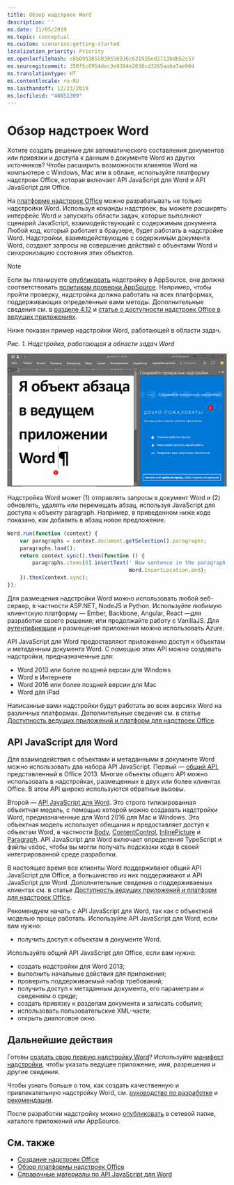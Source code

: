 ```yaml
---
title: Обзор надстроек Word
description: ''
ms.date: 11/05/2019
ms.topic: conceptual
ms.custom: scenarios:getting-started
localization_priority: Priority
ms.openlocfilehash: c8b0953655039556936c631926ed2713bdb62c57
ms.sourcegitcommit: 350f5c6954dec3e9384e2030cd3265aaba7ae904
ms.translationtype: HT
ms.contentlocale: ru-RU
ms.lasthandoff: 12/23/2019
ms.locfileid: "40851399"
---
```

# <a name="word-add-ins-overview"></a>Обзор надстроек Word

Хотите создать решение для автоматического составления документов или привязки и доступа к данным в документе Word из других источников? Чтобы расширить возможности клиентов Word на компьютере с Windows, Mac или в облаке, используйте платформу надстроек Office, которая включает API JavaScript для Word и API JavaScript для Office.

На [платформе надстроек Office](../overview/office-add-ins.md) можно разрабатывать не только надстройки Word. Используя команды надстроек, вы можете расширять интерфейс Word и запускать области задач, которые выполняют сценарий JavaScript, взаимодействующий с содержимым документа. Любой код, который работает в браузере, будет работать в надстройке Word. Надстройки, взаимодействующие с содержимым документа Word, создают запросы на совершение действий с объектами Word и синхронизацию состояния этих объектов. 

> [!NOTE]
> Если вы планируете [опубликовать](../publish/publish.md) надстройку в AppSource, она должна соответствовать [политикам проверки AppSource](/office/dev/store/validation-policies). Например, чтобы пройти проверку, надстройка должна работать на всех платформах, поддерживающих определенные вами методы. Дополнительные сведения см. в [разделе 4.12](/office/dev/store/validation-policies#4-apps-and-add-ins-behave-predictably) и [статье о доступности надстроек Office в ведущих приложениях](../overview/office-add-in-availability.md).

Ниже показан пример надстройки Word, работающей в области задач.

*Рис. 1. Надстройка, работающая в области задач Word*

![Надстройка, работающая в области задач Word](../images/word-add-in-show-host-client.png)

Надстройка Word может (1) отправлять запросы в документ Word и (2) обновлять, удалять или перемещать абзац, используя JavaScript для доступа к объекту paragraph. Например, в приведенном ниже коде показано, как добавить в абзац новое предложение.

```js
Word.run(function (context) {
    var paragraphs = context.document.getSelection().paragraphs;
    paragraphs.load();
    return context.sync().then(function () {
        paragraphs.items[0].insertText(' New sentence in the paragraph.',
                                       Word.InsertLocation.end);
    }).then(context.sync);
});

```

Для размещения надстройки Word можно использовать любой веб-сервер, в частности ASP.NET, NodeJS и Python. Используйте любимую клиентскую платформу — Ember, Backbone, Angular, React —для разработки своего решения; или продолжайте работу с VanillaJS. Для [аутентификации](../develop/overview-authn-authz.md) и размещения приложения можно использовать Azure.

API JavaScript для Word предоставляют приложению доступ к объектам и метаданным документа Word. С помощью этих API можно создавать надстройки, предназначенные для:

* Word 2013 или более поздней версии для Windows
* Word в Интернете
* Word 2016 или более поздней версии для Mac
* Word для iPad

Написанные вами надстройки будут работать во всех версиях Word на различных платформах. Дополнительные сведения см. в статье [Доступность ведущих приложений и платформ для надстроек Office](../overview/office-add-in-availability.md).

## <a name="javascript-apis-for-word"></a>API JavaScript для Word

Для взаимодействия с объектами и метаданными в документе Word можно использовать два набора API JavaScript. Первый — [общий API](/javascript/api/office), представленный в Office 2013. Многие объекты общего API можно использовать в надстройках, размещенных в двух или более клиентах Office. В этом API широко используются обратные вызовы.

Второй — [API JavaScript для Word](/javascript/api/word). Это строго типизированная объектная модель, с помощью которой можно создавать надстройки Word, предназначенные для Word 2016 для Mac и Windows. Эта объектная модель использует обещания и предоставляет доступ к объектам Word, в частности [Body](/javascript/api/word/word.body), [ContentControl](/javascript/api/word/word.contentcontrol), [InlinePicture](/javascript/api/word/word.inlinepicture) и [Paragraph](/javascript/api/word/word.paragraph). API JavaScript для Word включает определения TypeScript и файлы vsdoc, чтобы вы могли получать подсказки кода в своей интегрированной среде разработки.

В настоящее время все клиенты Word поддерживают общий API JavaScript для Office, а большинство из них поддерживают и API JavaScript для Word. Дополнительные сведения о поддерживаемых клиентах см. в статье [Доступность ведущих приложений и платформ для надстроек Office](../overview/office-add-in-availability.md).

Рекомендуем начать с API JavaScript для Word, так как с объектной моделью проще работать. Используйте API JavaScript для Word, если вам нужно:

* получить доступ к объектам в документе Word.

Используйте общий API JavaScript для Office, если вам нужно:

* создать надстройки для Word 2013;
* выполнить начальные действия для приложения;
* проверить поддерживаемый набор требований;
* получить доступ к метаданным документа, его параметрам и сведениям о среде;
* создать привязку к разделам документа и записать события;
* использовать пользовательские XML-части;
* открыть диалоговое окно.

## <a name="next-steps"></a>Дальнейшие действия

Готовы [создать свою первую надстройку Word](word-add-ins.md)? Используйте [манифест надстройки](../develop/add-in-manifests.md), чтобы указать ведущее приложение, имя, разрешения и другие сведения.

Чтобы узнать больше о том, как создать качественную и привлекательную надстройку Word, см. [руководство по разработке](../design/add-in-design.md) и [рекомендации](../concepts/add-in-development-best-practices.md).

После разработки надстройку можно [опубликовать](../publish/publish.md) в сетевой папке, каталоге приложений или AppSource.

## <a name="see-also"></a>См. также

* [Создание надстроек Office](../overview/office-add-ins-fundamentals.md)
* [Обзор платформы надстроек Office](../overview/office-add-ins.md)
* [Справочные материалы по API JavaScript для Word](/office/dev/add-ins/reference/overview/word-add-ins-reference-overview)

